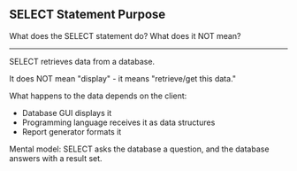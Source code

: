 ## SELECT Statement Purpose

What does the SELECT statement do? What does it NOT mean?

---

SELECT retrieves data from a database. 

It does NOT mean "display" - it means "retrieve/get this data."

What happens to the data depends on the client:
- Database GUI displays it
- Programming language receives it as data structures
- Report generator formats it

Mental model: SELECT asks the database a question, and the database answers with a result set.

